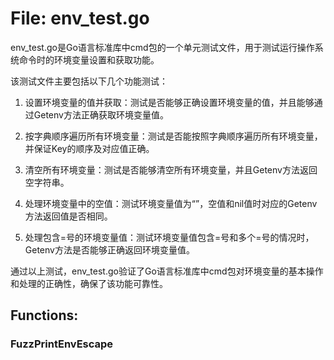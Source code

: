 # File: env_test.go

env_test.go是Go语言标准库中cmd包的一个单元测试文件，用于测试运行操作系统命令时的环境变量设置和获取功能。

该测试文件主要包括以下几个功能测试：

1. 设置环境变量的值并获取：测试是否能够正确设置环境变量的值，并且能够通过Getenv方法正确获取环境变量值。

2. 按字典顺序遍历所有环境变量：测试是否能按照字典顺序遍历所有环境变量，并保证Key的顺序及对应值正确。

3. 清空所有环境变量：测试是否能够清空所有环境变量，并且Getenv方法返回空字符串。

4. 处理环境变量中的空值：测试环境变量值为“”，空值和nil值时对应的Getenv方法返回值是否相同。

5. 处理包含=号的环境变量值：测试环境变量值包含=号和多个=号的情况时，Getenv方法是否能够正确返回环境变量值。

通过以上测试，env_test.go验证了Go语言标准库中cmd包对环境变量的基本操作和处理的正确性，确保了该功能可靠性。

## Functions:

### FuzzPrintEnvEscape





